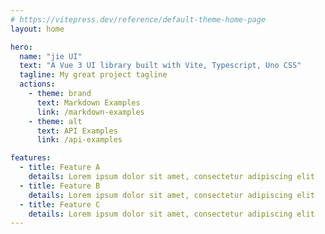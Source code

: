```yaml
---
# https://vitepress.dev/reference/default-theme-home-page
layout: home

hero:
  name: "jie UI"
  text: "A Vue 3 UI library built with Vite, Typescript, Uno CSS"
  tagline: My great project tagline
  actions:
    - theme: brand
      text: Markdown Examples
      link: /markdown-examples
    - theme: alt
      text: API Examples
      link: /api-examples

features:
  - title: Feature A
    details: Lorem ipsum dolor sit amet, consectetur adipiscing elit
  - title: Feature B
    details: Lorem ipsum dolor sit amet, consectetur adipiscing elit
  - title: Feature C
    details: Lorem ipsum dolor sit amet, consectetur adipiscing elit
---
```


